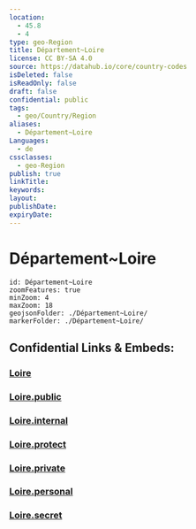 ```yaml
---
location:
  - 45.8
  - 4
type: geo-Region
title: Département~Loire
license: CC BY-SA 4.0
source: https://datahub.io/core/country-codes
isDeleted: false
isReadOnly: false
draft: false
confidential: public
tags:
  - geo/Country/Region
aliases:
  - Département~Loire
Languages:
  - de
cssclasses:
  - geo-Region
publish: true
linkTitle:
keywords:
layout:
publishDate:
expiryDate:
---
```


# Département~Loire

```leaflet
id: Département~Loire
zoomFeatures: true 
minZoom: 4 
maxZoom: 18
geojsonFolder: ./Département~Loire/
markerFolder: ./Département~Loire/
```


## Confidential Links & Embeds: 

### [Loire](/_Standards/Earth/Continent/Europe/Europe~West/France/regions~France/Auvergne-Rhône-Alpes/departments~Auvergne-Rhône-Alpes/Loire.md) 

### [Loire.public](/_public/Earth/Continent/Europe/Europe~West/France/regions~France/Auvergne-Rhône-Alpes/departments~Auvergne-Rhône-Alpes/Loire.public.md) 

### [Loire.internal](/_internal/Earth/Continent/Europe/Europe~West/France/regions~France/Auvergne-Rhône-Alpes/departments~Auvergne-Rhône-Alpes/Loire.internal.md) 

### [Loire.protect](/_protect/Earth/Continent/Europe/Europe~West/France/regions~France/Auvergne-Rhône-Alpes/departments~Auvergne-Rhône-Alpes/Loire.protect.md) 

### [Loire.private](/_private/Earth/Continent/Europe/Europe~West/France/regions~France/Auvergne-Rhône-Alpes/departments~Auvergne-Rhône-Alpes/Loire.private.md) 

### [Loire.personal](/_personal/Earth/Continent/Europe/Europe~West/France/regions~France/Auvergne-Rhône-Alpes/departments~Auvergne-Rhône-Alpes/Loire.personal.md) 

### [Loire.secret](/_secret/Earth/Continent/Europe/Europe~West/France/regions~France/Auvergne-Rhône-Alpes/departments~Auvergne-Rhône-Alpes/Loire.secret.md)

